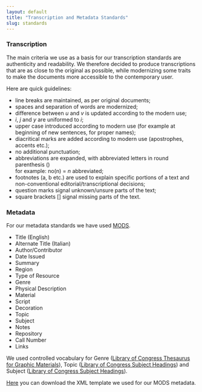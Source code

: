 ```yaml
---
layout: default
title: "Transcription and Metadata Standards"
slug: standards
---
```


### Transcription

The main criteria we use as a basis for our transcription standards are authenticity and readability. We therefore decided to produce transcriptions that are as close to the original as possible, while modernizing some traits to make the documents more accessible to the contemporary user.

Here are quick guidelines:

- line breaks are maintained, as per original documents;
- spaces and separation of words are modernized;
- difference between *u* and *v* is updated according to the modern use;
- *i*, *j* and *y* are uniformed to *i*;
- upper case introduced according to modern use (for example at beginning of new sentences, for proper names);
- diacritical marks are added according to modern use (apostrophes, accents etc.);
- no additional punctuation;
- abbreviations are expanded, with abbreviated letters in round parenthesis ()<br />for example: no(n) = *n* abbreviated;
- footnotes (a, b etc.) are used to explain specific portions of a text and non-conventional editorial/transcriptional decisions;
- question marks signal unknown/unsure parts of the text;
- square brackets [] signal missing parts of the text.

### Metadata

For our metadata standards we have used <a href="http://www.loc.gov/standards/mods/">MODS</a>.

- Title (English)
- Alternate Title (Italian)
- Author/Contributor
- Date Issued
- Summary
- Region
- Type of Resource
- Genre
- Physical Description
- Material
- Script
- Decoration
- Topic
- Subject
- Notes
- Repository
- Call Number
- Links

We used controlled vocabulary for Genre (<a href="http://id.loc.gov/vocabulary/graphicMaterials.html">Library of Congress Thesaurus for Graphic Materials</a>), Topic (<a href="http://id.loc.gov/authorities/subjects.html">Library of Congress Subject Headings</a>) and Subject (<a href="http://id.loc.gov/authorities/subjects.html">Library of Congress Subject Headings</a>).

<a href="/www/files/mods-xml-template.xml" target="_blank">Here</a> you can download the XML template we used for our MODS metadata.

 
